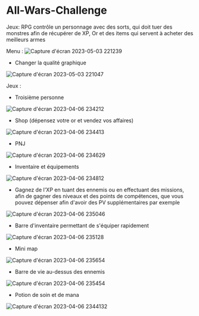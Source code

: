 # All-Wars-Challenge
Jeux: RPG contrôle un personnage avec des sorts, qui doit tuer des monstres afin de récupérer de XP, Or et des items qui servent à acheter des meilleurs armes

Menu :
![Capture d'écran 2023-05-03 221239](https://user-images.githubusercontent.com/129319404/236164347-5d4a5740-b795-497b-a796-baa1330a4749.png)

- Changer la qualité graphique


![Capture d'écran 2023-05-03 221047](https://user-images.githubusercontent.com/129319404/236164711-7fc63b94-1f6e-4393-a9bb-6e09bedeb683.png)

Jeux :
- Troisième personne


![Capture d'écran 2023-04-06 234212](https://user-images.githubusercontent.com/129319404/236165176-fbbaa043-cb50-4697-bfd5-847e23790a36.png)

- Shop (dépensez votre or et vendez vos affaires)


![Capture d'écran 2023-04-06 234413](https://user-images.githubusercontent.com/129319404/236166776-9769c4b5-a176-474b-8249-df7676d844e5.png)

- PNJ


![Capture d'écran 2023-04-06 234629](https://user-images.githubusercontent.com/129319404/236167086-4dba64ef-dcab-43ba-842b-b48a63dfacb8.png)

- Inventaire et équipements


![Capture d'écran 2023-04-06 234812](https://user-images.githubusercontent.com/129319404/236167268-2e0166aa-f877-4c05-b3d1-d5d60f0fb2ce.png)

- Gagnez de l'XP en tuant des ennemis ou en effectuant des missions, afin de gagner des niveaux et des points de compétences, que vous pouvez dépenser afin d'avoir des PV supplémentaires par exemple


![Capture d'écran 2023-04-06 235046](https://user-images.githubusercontent.com/129319404/236170928-a2c953b1-0072-4071-90ad-9bcf4aae24cd.png)

- Barre d'inventaire permettant de s'équiper rapidement


![Capture d'écran 2023-04-06 235128](https://user-images.githubusercontent.com/129319404/236171279-70804074-71b0-49a5-bf56-1c3307824b11.png)

- Mini map


![Capture d'écran 2023-04-06 235654](https://user-images.githubusercontent.com/129319404/236171773-deee1f2d-082c-48a2-b7ea-a9ea6a6fcc99.png)

- Barre de vie au-dessus des ennemis


![Capture d'écran 2023-04-06 235454](https://user-images.githubusercontent.com/129319404/236172400-a5b2e550-8f53-4829-a629-7192cbb87af9.png)

- Potion de soin et de mana


![Capture d'écran 2023-04-06 2344132](https://user-images.githubusercontent.com/129319404/236174088-42208725-3a53-460e-a802-6be0571a34e4.png)
